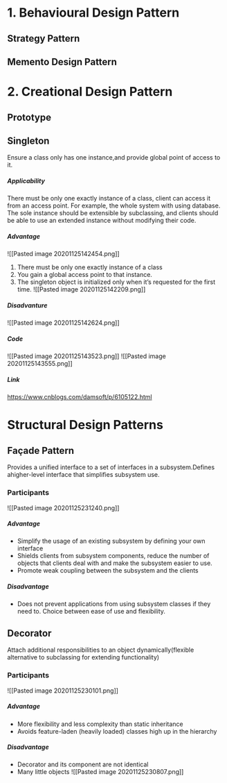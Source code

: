 
# 1. Behavioural Design Pattern
## Strategy Pattern


## Memento Design Pattern


# 2. Creational Design Pattern
## Prototype




## Singleton
Ensure a class only has one instance,and provide global point of access to it.

##### Applicability
There must be only one exactly instance of a class, client can access it from an access point.  For example, the whole system with using database.
The sole instance should be extensible by subclassing, and clients should be able to use an extended instance without modifying their code.  	

##### Advantage
![[Pasted image 20201125142454.png]]
1. There must be only one exactly instance of a class
2. You gain a global access point to that instance.
3. The singleton object is initialized only when it’s requested for the first time.
![[Pasted image 20201125142209.png]]
##### Disadvanture
![[Pasted image 20201125142624.png]]
##### Code
![[Pasted image 20201125143523.png]]
![[Pasted image 20201125143555.png]]
##### Link
https://www.cnblogs.com/damsoft/p/6105122.html





# Structural Design Patterns
## Façade Pattern
Provides a unified interface to a set of interfaces in a subsystem.Defines ahigher-level interface that simplifies subsystem use.

### Participants
![[Pasted image 20201125231240.png]]

##### Advantage
- Simplify the usage of an existing subsystem by defining your own interface
- Shields clients from subsystem components, reduce the number of objects that clients deal with and make the subsystem easier to use.
- Promote weak coupling between the subsystem and the clients

##### Disadvantage
- Does not prevent applications from using subsystem classes if they need to. Choice between ease of use and flexibility.


## Decorator
Attach additional responsibilities to an object dynamically(flexible alternative to subclassing for extending functionality) 
### Participants
![[Pasted image 20201125230101.png]]

##### Advantage
- More flexibility and less complexity than static inheritance 
- Avoids feature-laden (heavily loaded) classes high up in the hierarchy 

##### Disadvantage
- Decorator and its component are not identical 
- Many little objects 
![[Pasted image 20201125230807.png]]
